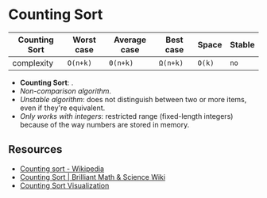 # Counting Sort

| Counting Sort | Worst case | Average case | Best case | Space  | Stable |
| ------------- | ---------- | ------------ | --------- | ------ | ------ |
| complexity    | `O(n+k)`   | `Θ(n+k)`     | `Ω(n+k)`  | `O(k)` | `no`   |

* **Counting Sort**: .
* *Non-comparison algorithm*.
* *Unstable algorithm*: does not distinguish between two or more items, even if
  they're equivalent.
* *Only works with integers*: restricted range (fixed-length integers) because of the way numbers are stored in memory.

## Resources

* [Counting sort - Wikipedia](https://en.wikipedia.org/wiki/Counting_sort)
* [Counting Sort | Brilliant Math & Science Wiki](https://brilliant.org/wiki/counting-sort/)
* [Counting Sort
  Visualization](https://www.cs.usfca.edu/~galles/visualization/CountingSort.html)
